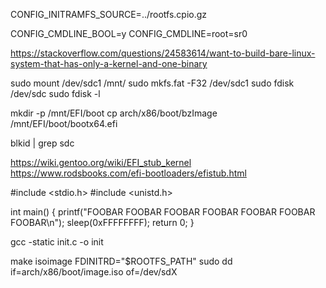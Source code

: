 
CONFIG_INITRAMFS_SOURCE=../rootfs.cpio.gz

CONFIG_CMDLINE_BOOL=y
CONFIG_CMDLINE=root=sr0



https://stackoverflow.com/questions/24583614/want-to-build-bare-linux-system-that-has-only-a-kernel-and-one-binary


sudo mount /dev/sdc1 /mnt/
sudo mkfs.fat -F32 /dev/sdc1
sudo fdisk /dev/sdc
sudo fdisk -l


mkdir -p /mnt/EFI/boot
cp arch/x86/boot/bzImage /mnt/EFI/boot/bootx64.efi


blkid | grep sdc


https://wiki.gentoo.org/wiki/EFI_stub_kernel
https://www.rodsbooks.com/efi-bootloaders/efistub.html




#include <stdio.h>
#include <unistd.h>

int main() {
    printf("FOOBAR FOOBAR FOOBAR FOOBAR FOOBAR FOOBAR FOOBAR\n");
    sleep(0xFFFFFFFF);
    return 0;
}








gcc -static init.c -o init


make isoimage FDINITRD="$ROOTFS_PATH"
sudo dd if=arch/x86/boot/image.iso of=/dev/sdX
